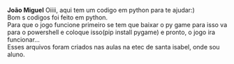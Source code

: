 **João Miguel**
Oiiii, aqui tem um  codigo em python para te ajudar:)<br>
Bom  s codigos foi feito em python.<br>
Para que o jogo funcione primeiro se tem que baixar o py game para isso va para o 
powershell e coloque isso(pip install pygame) e pronto, o jogo ira funcionar...<br>
Esses arquivos foram criados nas aulas na etec de santa isabel, onde sou aluno.
